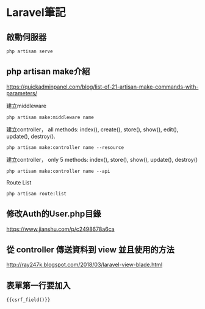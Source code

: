 Laravel筆記
====================================


啟動伺服器
------------
```
php artisan serve
```

php artisan make介紹
------------
https://quickadminpanel.com/blog/list-of-21-artisan-make-commands-with-parameters/


建立middleware
```
php artisan make:middleware name
```

建立controller， all methods: index(), create(), store(), show(), edit(), update(), destroy().
```
php artisan make:controller name --resource
```

建立controller， only 5 methods: index(), store(), show(), update(), destroy()
```
php artisan make:controller name --api
```

Route List
```
php artisan route:list
```

修改Auth的User.php目錄
------------
https://www.jianshu.com/p/c2498678a6ca


從 controller 傳送資料到 view 並且使用的方法
------------
http://ray247k.blogspot.com/2018/03/laravel-view-blade.html

表單第一行要加入
------------
```
{{csrf_field()}}
```
